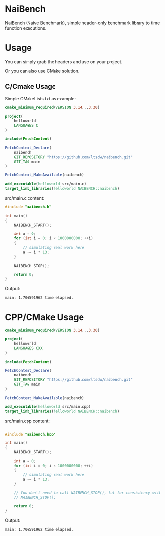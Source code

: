 # NaiBench

NaiBench (Naive Benchmark), simple header-only benchmark library to time function executions.

# Usage

You can simply grab the headers and use on your project.

Or you can also use CMake solution.

## C/Cmake Usage

Simple CMakeLists.txt as example:

```cmake
cmake_minimum_required(VERSION 3.14...3.30)

project(
    helloworld
    LANGUAGES C
)

include(FetchContent)

FetchContent_Declare(
    naibench
    GIT_REPOSITORY "https://github.com/ltsdw/naibench.git"
    GIT_TAG main
)

FetchContent_MakeAvailable(naibench)

add_executable(helloworld src/main.c)
target_link_libraries(helloworld NAIBENCH::naibench)
```

src/main.c content:

```c
#include "naibench.h"

int main()
{
    NAIBENCH_START();

    int a = 0;
    for (int i = 0; i < 1000000000; ++i)
    {
        // simulating real work here
        a += i * 13;
    }

    NAIBENCH_STOP();

    return 0;
}
```

Output:

```
main: 1.706591962 time elapsed.
```

# CPP/CMake Usage

```cmake
cmake_minimum_required(VERSION 3.14...3.30)

project(
    helloworld
    LANGUAGES CXX
)

include(FetchContent)

FetchContent_Declare(
    naibench
    GIT_REPOSITORY "https://github.com/ltsdw/naibench.git"
    GIT_TAG main
)

FetchContent_MakeAvailable(naibench)

add_executable(helloworld src/main.cpp)
target_link_libraries(helloworld NAIBENCH::naibench)
```

src/main.cpp content:

```cpp

#include "naibench.hpp"

int main()
{
    NAIBENCH_START();

    int a = 0;
    for (int i = 0; i < 1000000000; ++i)
    {
        // simulating real work here
        a += i * 13;
    }

    // You don't need to call NAIBENCH_STOP(), but for consistency with the C code, it's included.
    // NAIBENCH_STOP();

    return 0;
}
```
Output:

```
main: 1.706591962 time elapsed.
```

